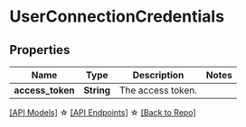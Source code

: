 # UserConnectionCredentials

## Properties

Name | Type | Description | Notes
------------ | ------------- | ------------- | -------------
**access_token** | **String** | The access token. | 

[[API Models]](./README.md#documentation-for-models) ☆ [[API Endpoints]](./README.md#documentation-for-api-endpoints) ☆ [[Back to Repo]](../README.md)



